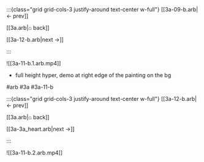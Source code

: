 :::{class="grid grid-cols-3 justify-around text-center w-full"}
[[3a-09-b.arb|← prev]]

[[3a.arb|⌂ back]]

[[3a-12-b.arb|next →]]

:::

![[3a-11-b.1.arb.mp4]]

* full height hyper, demo at right edge of the painting on the bg

#arb #3a #3a-11-b

:::{class="grid grid-cols-3 justify-around text-center w-full"}
[[3a-12-b.arb|← prev]]

[[3a.arb|⌂ back]]

[[3a-3a_heart.arb|next →]]

:::

![[3a-11-b.2.arb.mp4]]

